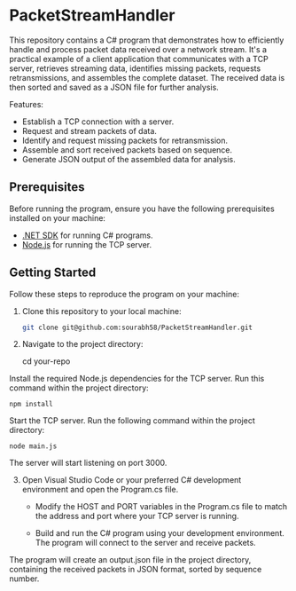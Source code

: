 # PacketStreamHandler

This repository contains a C# program that demonstrates how to efficiently handle and process packet data received over a network stream. It's a practical example of a client application that communicates with a TCP server, retrieves streaming data, identifies missing packets, requests retransmissions, and assembles the complete dataset. The received data is then sorted and saved as a JSON file for further analysis.

Features:

- Establish a TCP connection with a server.
- Request and stream packets of data.
- Identify and request missing packets for retransmission.
- Assemble and sort received packets based on sequence.
- Generate JSON output of the assembled data for analysis.

## Prerequisites

Before running the program, ensure you have the following prerequisites installed on your machine:

- [.NET SDK](https://dotnet.microsoft.com/download/dotnet) for running C# programs.
- [Node.js](https://nodejs.org/) for running the TCP server.

## Getting Started

Follow these steps to reproduce the program on your machine:

1. Clone this repository to your local machine:

   ```bash
   git clone git@github.com:sourabh58/PacketStreamHandler.git

   ```

2. Navigate to the project directory:

   cd your-repo

Install the required Node.js dependencies for the TCP server. Run this command within the project directory:

    npm install

Start the TCP server. Run the following command within the project directory:

    node main.js

The server will start listening on port 3000.

3. Open Visual Studio Code or your preferred C# development environment and open the Program.cs file.

   - Modify the HOST and PORT variables in the Program.cs file to match the address and port where your TCP server is running.

   - Build and run the C# program using your development environment. The program will connect to the server and receive packets.

The program will create an output.json file in the project directory, containing the received packets in JSON format, sorted by sequence number.
